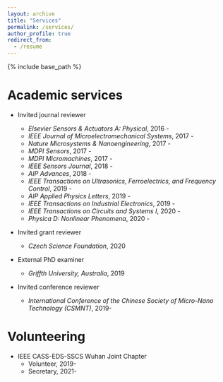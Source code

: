 ```yaml
---
layout: archive
title: "Services"
permalink: /services/
author_profile: true
redirect_from:
  - /resume
---
```


{% include base_path %}

Academic services
======
* Invited journal reviewer
  * <i>Elsevier Sensors & Actuators A: Physical</i>, 2016 -
  * <i>IEEE Journal of Microelectromechanical Systems</i>, 2017 -
  * <i>Nature Microsystems & Nanoengineering</i>, 2017 -
  * <i>MDPI Sensors</i>, 2017 -
  * <i>MDPI Micromachines</i>, 2017 -
  * <i>IEEE Sensors Journal</i>, 2018 -
  * <i>AIP Advances</i>, 2018 -
  * <i>IEEE Transactions on Ultrasonics, Ferroelectrics, and Frequency Control</i>, 2019 -
  * <i>AIP Applied Physics Letters</i>, 2019 -
  * <i>IEEE Transactions on Industrial Electronics</i>, 2019 -
  * <i>IEEE Transactions on Circuits and Systems I</i>, 2020 -
  * <i>Physica D: Nonlinear Phenomena</i>, 2020 -

* Invited grant reviewer
  * <i>Czech Science Foundation</i>, 2020

* External PhD examiner
  * <i>Griffth University, Australia</i>, 2019

* Invited conference reviewer
  * <i>International Conference of the Chinese Society of Micro-Nano Technology (CSMNT)</i>, 2019-

Volunteering
======
* IEEE CASS-EDS-SSCS Wuhan Joint Chapter
  * Volunteer, 2019-
  * Secretary, 2021-
